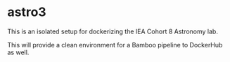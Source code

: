 # astro3
This is an isolated setup for dockerizing the IEA Cohort 8 Astronomy lab.

This will provide a clean environment for a Bamboo pipeline to DockerHub as well.
